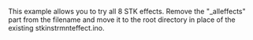 This example allows you to try all 8 STK effects. Remove the "_alleffects" part from the filename and move it to the root directory in place of the existing stkinstrmnteffect.ino. 